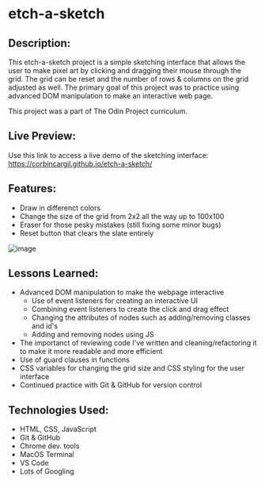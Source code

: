 # etch-a-sketch

## Description:

This etch-a-sketch project is a simple sketching interface that allows the user to make pixel art by clicking and dragging their mouse through the grid. The grid can be reset and the number of rows & columns on the grid adjusted as well. The primary goal of this project was to practice using advanced DOM manipulation to make an interactive web page.

This project was a part of The Odin Project curriculum. 

## Live Preview: 

Use this link to access a live demo of the sketching interface: https://corbincargil.github.io/etch-a-sketch/

## Features: 

* Draw in differenct colors
* Change the size of the grid from 2x2 all the way up to 100x100
* Eraser for those pesky mistakes (still fixing some minor bugs)
* Reset button that clears the slate entirely

![image](https://user-images.githubusercontent.com/100732012/163267896-4c2f242c-330e-4b88-8a4e-bb6e3b22a2ab.png)


## Lessons Learned:

* Advanced DOM manipulation to make the webpage interactive
  * Use of event listeners for creating an interactive UI
  * Combining event listeners to create the click and drag effect
  * Changing the attributes of nodes such as adding/removing classes and id's
  * Adding and removing nodes using JS
* The importanct of reviewing code I've written and cleaning/refactoring it to make it more readable and more efficient
* Use of guard clauses in functions
* CSS variables for changing the grid size and CSS styling for the user interface
* Continued practice with Git & GitHub for version control 

## Technologies Used:

* HTML, CSS, JavaScript
* Git & GitHub
* Chrome dev. tools
* MacOS Terminal
* VS Code
* Lots of Googling
